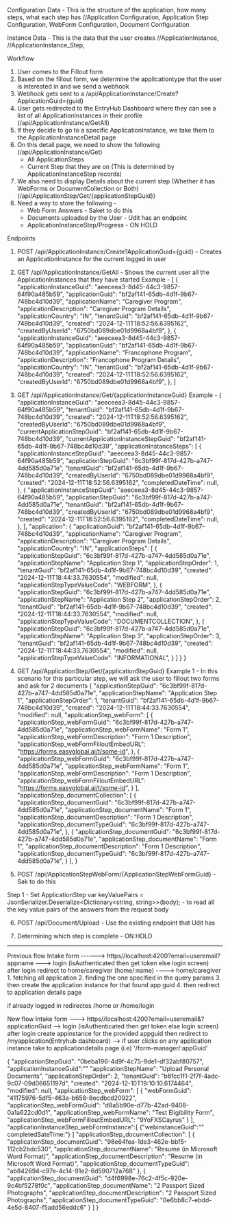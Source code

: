 Configuration Data - This is the structure of the application, how many steps, what each step has
//Application Configuration, Application Step Configuration, WebForm Configuration, Document Configuration
 
Instance Data - This is the data that the user creates
//ApplicationInstance, //ApplicationInstance_Step,
 
Workflow
1) User comes to the Fillout form
2) Based on the fillout form, we determine the applicationtype that the user is interested in and we send a webhook
3) Webhook gets sent to a /api/ApplicationInstance/Create?ApplicationGuid={guid}
4) User gets redirected to the EntryHub Dashboard where they can see a list of all ApplicationInstances in their profile (/api/ApplicationInstance/GetAll)
5) If they decide to go to a specific ApplicationInstance, we take them to the ApplicationInstanceDetail page
6) On this detail page, we need to show the following (/api/ApplicationInstance/Get)
    - All ApplicationSteps
    - Current Step that they are on (This is determined by ApplicationInstanceStep records)
7) We also need to display Details about the current step (Whether it has WebForms or DocumentCollection or Both) (/api/ApplicationStep/Get/{applicationStepGuid})
8) Need a way to store the following -
    - Web Form Answers - Saket to do this
    - Documents uploaded by the User - Udit has an endpoint
    - ApplicationInstanceStep/Progress - ON HOLD
 
 
Endpoints
1) POST /api/ApplicationInstance/Create?ApplicationGuid={guid} - Creates an ApplicationInstance for the current logged in user
2) GET /api/ApplicationInstance/GetAll - Shows the current user all the ApplicationInstances that they have started
Example -
[
    {
    "applicationInstanceGuid": "aeeceea3-8d45-44c3-9857-64f90a485b59",
    "applicationGuid": "bf2af141-65db-4d1f-9b67-748bc4d10d39",
    "applicationName": "Caregiver Program",
    "applicationDescription": "Caregiver Program Details",
    "applicationCountry": "IN",
    "tenantGuid": "bf2af141-65db-4d1f-9b67-748bc4d10d39",
    "created": "2024-12-11T18:52:56.6395162",
    "createdByUserId": "6750bd089dbe01d9968a4bf9",
    },
    {
    "applicationInstanceGuid": "aeeceea3-8d45-44c3-9857-64f90a485b59",
    "applicationGuid": "bf2af141-65db-4d1f-9b67-748bc4d10d39",
    "applicationName": "Francophone Program",
    "applicationDescription": "Francophone Program Details",
    "applicationCountry": "IN",
    "tenantGuid": "bf2af141-65db-4d1f-9b67-748bc4d10d39",
    "created": "2024-12-11T18:52:56.6395162",
    "createdByUserId": "6750bd089dbe01d9968a4bf9",
    },
]
3) GET /api/ApplicationInstance/Get/{applicationInstanceGuid}
Example -
{
    "applicationInstanceGuid": "aeeceea3-8d45-44c3-9857-64f90a485b59",
    "tenantGuid": "bf2af141-65db-4d1f-9b67-748bc4d10d39",
    "created": "2024-12-11T18:52:56.6395162",
    "createdByUserId": "6750bd089dbe01d9968a4bf9",
    "currentApplicationStepGuid": "bf2af141-65db-4d1f-9b67-748bc4d10d39",
    "currentApplicationInstanceStepGuid": "bf2af141-65db-4d1f-9b67-748bc4d10d39",
    "applicationInstanceSteps": [
        {
            "applicationInstanceStepGuid": "aeeceea3-8d45-44c3-9857-64f90a485b59",
            "applicationStepGuid": "6c3bf99f-817d-427b-a747-4dd585d0a71e",
            "tenantGuid": "bf2af141-65db-4d1f-9b67-748bc4d10d39",
            "createdByUserId": "6750bd089dbe01d9968a4bf9",
            "created": "2024-12-11T18:52:56.6395162",
            "completedDateTime": null,
        },
        {
            "applicationInstanceStepGuid": "aeeceea3-8d45-44c3-9857-64f90a485b59",
            "applicationStepGuid": "6c3bf99f-817d-427b-a747-4dd585d0a71e",
            "tenantGuid": "bf2af141-65db-4d1f-9b67-748bc4d10d39",
            "createdByUserId": "6750bd089dbe01d9968a4bf9",
            "created": "2024-12-11T18:52:56.6395162",
            "completedDateTime": null,
        },
    ],
    "application": {
        "applicationGuid": "bf2af141-65db-4d1f-9b67-748bc4d10d39",
        "applicationName": "Caregiver Program",
        "applicationDescription": "Caregiver Program Details",
        "applicationCountry": "IN",
        "applicationSteps": [
            {
                "applicationStepGuid": "6c3bf99f-817d-427b-a747-4dd585d0a71e",
                "applicationStepName": "Application Step 1",
                "applicationStepOrder": 1,
                "tenantGuid": "bf2af141-65db-4d1f-9b67-748bc4d10d39",
                "created": "2024-12-11T18:44:33.7630554",
                "modified": null,
                "applicationStepTypeValueCode": "WEBFORM",
            },
            {
                "applicationStepGuid": "6c3bf99f-817d-427b-a747-4dd585d0a71e",
                "applicationStepName": "Application Step 2",
                "applicationStepOrder": 2,
                "tenantGuid": "bf2af141-65db-4d1f-9b67-748bc4d10d39",
                "created": "2024-12-11T18:44:33.7630554",
                "modified": null,
                "applicationStepTypeValueCode": "DOCUMENTCOLLECTION",
            },
            {
                "applicationStepGuid": "6c3bf99f-817d-427b-a747-4dd585d0a71e",
                "applicationStepName": "Application Step 3",
                "applicationStepOrder": 3,
                "tenantGuid": "bf2af141-65db-4d1f-9b67-748bc4d10d39",
                "created": "2024-12-11T18:44:33.7630554",
                "modified": null,
                "applicationStepTypeValueCode": "INFORMATIONAL",
            }
        ]
    }
}
 
4) GET /api/ApplicationStep/Get/{applicationStepGuid}
Example 1 - In this scenario for this particular step, we will ask the user to fillout two forms and ask for 2 documents
{
    "applicationStepGuid": "6c3bf99f-817d-427b-a747-4dd585d0a71e",
    "applicationStepName": "Application Step 1",
    "applicationStepOrder": 1,
    "tenantGuid": "bf2af141-65db-4d1f-9b67-748bc4d10d39",
    "created": "2024-12-11T18:44:33.7630554",
    "modified": null,
    "applicationStep_webForm": [
        {
            "applicationStep_webFormGuid": "6c3bf99f-817d-427b-a747-4dd585d0a71e",
            "applicationStep_webFormName": "Form 1",
            "applicationStep_webFormDescription": "Form 1 Description",
            "applicationStep_webFormFilloutEmbedURL": "https://forms.easyglobal.ai/t/some-id",
        },
        {
            "applicationStep_webFormGuid": "6c3bf99f-817d-427b-a747-4dd585d0a71e",
            "applicationStep_webFormName": "Form 1",
            "applicationStep_webFormDescription": "Form 1 Description",
            "applicationStep_webFormFilloutEmbedURL": "https://forms.easyglobal.ai/t/some-id",
        }
    ],
    "applicationStep_documentCollection": [
        {
            "applicationStep_documentGuid": "6c3bf99f-817d-427b-a747-4dd585d0a71e",
            "applicationStep_documentName": "Form 1",
            "applicationStep_documentDescription": "Form 1 Description",
            "applicationStep_documentTypeGuid": "6c3bf99f-817d-427b-a747-4dd585d0a71e",
        },
        {
            "applicationStep_documentGuid": "6c3bf99f-817d-427b-a747-4dd585d0a71e",
            "applicationStep_documentName": "Form 1",
            "applicationStep_documentDescription": "Form 1 Description",
            "applicationStep_documentTypeGuid": "6c3bf99f-817d-427b-a747-4dd585d0a71e",
        }
    ],
}
 
5) POST /api/ApplicationStepWebForm/{ApplicationStepWebFormGuid} - Sak to do this
 
Step 1 - Set ApplicationStep
var keyValuePairs = JsonSerializer.Deserialize<Dictionary<string, string>>(body); - to read all the key value pairs of the answers from the request body
 
6) POST /api/Document/Upload - Use the existing endpoint that Udit has
 
7) Determining which step is complete - ON HOLD








----------------------------------------------------------------

Previous flow
Intake form  ------> 
https//localhost:4200?email=useremail?appname ---> 
login (isAuthenticated then get token else login screen) after login redirect to home/caregiver (home/:name) ----> 
home/caregiver
    1. fetching all application
    2. finding the one specified in the query params
    3. then create the application instance for that found app guid
    4. then redirect to application details page

if already logged in redirectes /home or /home/login


New flow
Intake form --->
https//localhost:4200?email=useremail&?applicationGuid -->
login (isAuthenticated then get token else login screen) after login create appinstance for the provided appguid then redirect to /myapplication(Entryhub dashboard) --> 
if user clicks on any application instance take to applicationdetails page (i.e) '/form-manager/:appGuid'


{
    "applicationStepGuid": "0beba196-4d9f-4c75-9de1-df32abf80757",
    "applicationInstanceGuid":""
    "applicationStepName": "Upload Personal Documents",
    "applicationStepOrder": 2,
    "tenantGuid": "b6fcc1f1-2f7f-4adc-9c07-09d06651197d",
    "created": "2024-12-10T19:10:10.6174464",
    "modified": null,
    "applicationStep_webForm": [
        {
            "webFormGuid": "41175976-5df5-463a-b658-8ecdbcd20922",
            "applicationStep_webFormGuid": "d8a5b90e-d77b-42ad-9408-0a1a622cd0d1",
            "applicationStep_webFormName": "Test Eligibility Form",
            "applicationStep_webFormFilloutEmbedURL": "9YoFXSCayrus"
        }
    ],
    "applicationInstanceStep_webFormInstance":[
        {"webinstanceGuid":""
        completedSateTime:"}
    ]
    "applicationStep_documentCollection": [
        {
            "applicationStep_documentGuid": "98e64fea-1de3-462e-bbf5-112cb2bdc530",
            "applicationStep_documentName": "Resume (in Microsoft Word Format)",
            "applicationStep_documentDescription": "Resume (in Microsoft Word Format)",
            "applicationStep_documentTypeGuid": "ab842694-c97e-4c14-91e2-6d590712a768"
        },
        {
            "applicationStep_documentGuid": "d4f6998e-76c2-4f5c-920e-9c4bf5278f0c",
            "applicationStep_documentName": "2 Passport Sized Photographs",
            "applicationStep_documentDescription": "2 Passport Sized Photographs",
            "applicationStep_documentTypeGuid": "0e6bb8c7-ebdd-4e5d-8407-f5add56eddc6"
        }
    ]
}